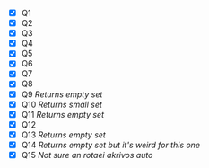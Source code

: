 - [x] Q1
- [x] Q2
- [x] Q3
- [x] Q4
- [x] Q5
- [x] Q6
- [x] Q7
- [x] Q8
- [x] Q9 *Returns empty set*
- [x] Q10 *Returns small set*
- [x] Q11 *Returns empty set*
- [x] Q12
- [x] Q13 *Returns empty set*
- [x] Q14 *Returns empty set but it's weird for this one*
- [x] Q15 *Not sure an rotaei akrivos auto*